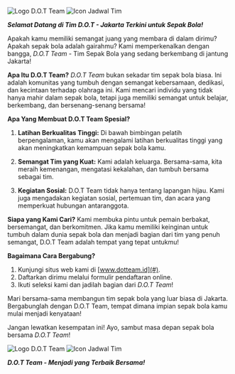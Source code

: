 ![Logo D.O.T Team](insert_logo_image_url_here)
![Icon Jadwal Tim](insert_schedule_icon_url_here)

**_Selamat Datang di Tim D.O.T - Jakarta Terkini untuk Sepak Bola!_**

Apakah kamu memiliki semangat juang yang membara di dalam dirimu? Apakah sepak bola adalah gairahmu? Kami memperkenalkan dengan bangga, _D.O.T Team_ - Tim Sepak Bola yang sedang berkembang di jantung Jakarta!

**Apa Itu D.O.T Team?**
_D.O.T Team_ bukan sekadar tim sepak bola biasa. Ini adalah komunitas yang tumbuh dengan semangat kebersamaan, dedikasi, dan kecintaan terhadap olahraga ini. Kami mencari individu yang tidak hanya mahir dalam sepak bola, tetapi juga memiliki semangat untuk belajar, berkembang, dan bersenang-senang bersama!

**Apa Yang Membuat D.O.T Team Spesial?**
1. **Latihan Berkualitas Tinggi:** Di bawah bimbingan pelatih berpengalaman, kamu akan mengalami latihan berkualitas tinggi yang akan meningkatkan kemampuan sepak bola kamu.

2. **Semangat Tim yang Kuat:** Kami adalah keluarga. Bersama-sama, kita meraih kemenangan, mengatasi kekalahan, dan tumbuh bersama sebagai tim.

3. **Kegiatan Sosial:** D.O.T Team tidak hanya tentang lapangan hijau. Kami juga mengadakan kegiatan sosial, pertemuan tim, dan acara yang memperkuat hubungan antaranggota.

**Siapa yang Kami Cari?**
Kami membuka pintu untuk pemain berbakat, bersemangat, dan berkomitmen. Jika kamu memiliki keinginan untuk tumbuh dalam dunia sepak bola dan menjadi bagian dari tim yang penuh semangat, D.O.T Team adalah tempat yang tepat untukmu!

**Bagaimana Cara Bergabung?**
1. Kunjungi situs web kami di [www.dotteam.id](#).
2. Daftarkan dirimu melalui formulir pendaftaran online.
3. Ikuti seleksi kami dan jadilah bagian dari _D.O.T Team_!

Mari bersama-sama membangun tim sepak bola yang luar biasa di Jakarta. Bergabunglah dengan D.O.T Team, tempat dimana impian sepak bola kamu mulai menjadi kenyataan!

Jangan lewatkan kesempatan ini! Ayo, sambut masa depan sepak bola bersama _D.O.T Team_!

![Logo D.O.T Team](insert_logo_image_url_here)
![Icon Jadwal Tim](insert_schedule_icon_url_here)

**_D.O.T Team - Menjadi yang Terbaik Bersama!_**
